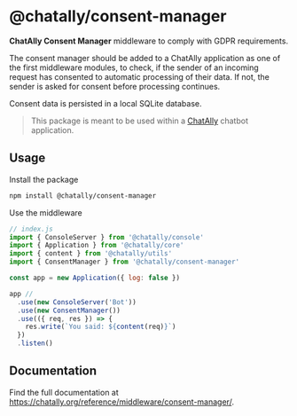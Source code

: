 # @chatally/consent-manager

**ChatAlly Consent Manager** middleware to comply with GDPR requirements.

The consent manager should be added to a ChatAlly application as one of the first middleware modules, to check, if the sender of an incoming request has consented to automatic processing of their data. If not, the sender is asked for consent before processing continues.

Consent data is persisted in a local SQLite database.

> This package is meant to be used within a [ChatAlly](https://chatally.org) chatbot application.

## Usage

Install the package

```sh
npm install @chatally/consent-manager
```

Use the middleware

```js
// index.js
import { ConsoleServer } from '@chatally/console'
import { Application } from '@chatally/core'
import { content } from '@chatally/utils'
import { ConsentManager } from '@chatally/consent-manager'

const app = new Application({ log: false })

app //
  .use(new ConsoleServer('Bot'))
  .use(new ConsentManager())
  .use(({ req, res }) => {
    res.write(`You said: ${content(req)}`)
  })
  .listen()
```

## Documentation

Find the full documentation at https://chatally.org/reference/middleware/consent-manager/.

